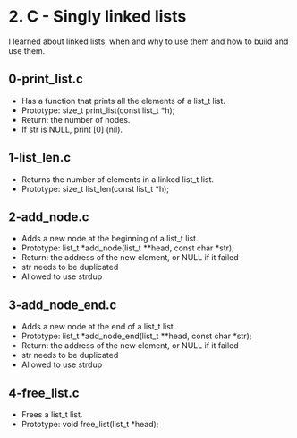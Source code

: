 # 2. C - Singly linked lists

I learned about linked lists, when and why to use them and how to build and use them. 

## 0-print_list.c
* Has a function that prints all the elements of a list_t list.
* Prototype: size_t print_list(const list_t *h);
* Return: the number of nodes.
* If str is NULL, print [0] (nil).

## 1-list_len.c
* Returns the number of elements in a linked list_t list.
* Prototype: size_t list_len(const list_t *h);

## 2-add_node.c
* Adds a new node at the beginning of a list_t list.
* Prototype: list_t *add_node(list_t **head, const char *str);
* Return: the address of the new element, or NULL if it failed
* str needs to be duplicated
* Allowed to use strdup

## 3-add_node_end.c
* Adds a new node at the end of a list_t list.
* Prototype: list_t *add_node_end(list_t **head, const char *str);
* Return: the address of the new element, or NULL if it failed
* str needs to be duplicated
* Allowed to use strdup

## 4-free_list.c
* Frees a list_t list.
* Prototype: void free_list(list_t *head);

